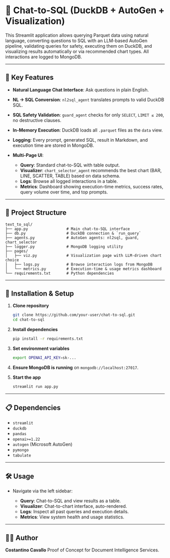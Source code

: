 # 💬 Chat-to-SQL (DuckDB + AutoGen + Visualization)

This Streamlit application allows querying Parquet data using natural language, converting questions to SQL with an LLM-based AutoGen pipeline, validating queries for safety, executing them on DuckDB, and visualizing results automatically or via recommended chart types. All interactions are logged to MongoDB.

---

## 🚀 Key Features

* **Natural Language Chat Interface**: Ask questions in plain English.
* **NL → SQL Conversion**: `nl2sql_agent` translates prompts to valid DuckDB SQL.
* **SQL Safety Validation**: `guard_agent` checks for only `SELECT`, `LIMIT ≤ 200`, no destructive clauses.
* **In-Memory Execution**: DuckDB loads all `.parquet` files as the `data` view.
* **Logging**: Every prompt, generated SQL, result in Markdown, and execution time are stored in MongoDB.
* **Multi-Page UI**:

  * **Query**: Standard chat-to-SQL with table output.
  * **Visualizer**: `chart_selector_agent` recommends the best chart (BAR, LINE, SCATTER, TABLE) based on data schema.
  * **Logs**: Browse all logged interactions in a table.
  * **Metrics**: Dashboard showing execution-time metrics, success rates, query volume over time, and top prompts.

---

## 📁 Project Structure

```
text_to_sql/
├── app.py                 # Main chat-to-SQL interface
├── db.py                  # DuckDB connection & `run_query`
├── agents.py              # AutoGen agents: nl2sql, guard, chart_selector
├── logger.py              # MongoDB logging utility
├── pages/
│   ├── viz.py             # Visualization page with LLM-driven chart choice
│   ├── logs.py            # Browse interaction logs from MongoDB
│   └── metrics.py         # Execution-time & usage metrics dashboard
└── requirements.txt       # Python dependencies
```

---

## 🧩 Installation & Setup

1. **Clone repository**

   ```bash
   git clone https://github.com/your-user/chat-to-sql.git
   cd chat-to-sql
   ```

2. **Install dependencies**

   ```bash
   pip install -r requirements.txt
   ```

3. **Set environment variables**

   ```bash
   export OPENAI_API_KEY=sk-...
   ```

4. **Ensure MongoDB is running** on `mongodb://localhost:27017`.

5. **Start the app**

   ```bash
   streamlit run app.py
   ```

---

## 📋 Dependencies

* `streamlit`
* `duckdb`
* `pandas`
* `openai>=1.22`
* `autogen` (Microsoft AutoGen)
* `pymongo`
* `tabulate`

---

## 🛠️ Usage

* Navigate via the left sidebar:

  * **Query**: Chat-to-SQL and view results as a table.
  * **Visualizer**: Chat-to-chart interface, auto-rendered.
  * **Logs**: Inspect all past queries and execution details.
  * **Metrics**: View system health and usage statistics.

---

## 🧑‍💻 Author

**Costantino Cavallo**
Proof of Concept for Document Intelligence Services.
